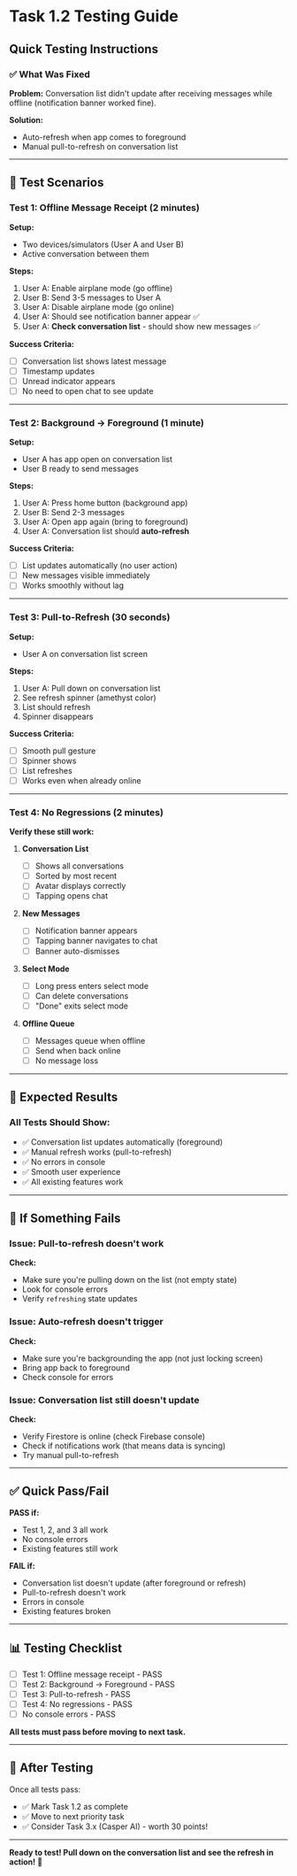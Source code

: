 # Task 1.2 Testing Guide

## Quick Testing Instructions

### ✅ What Was Fixed

**Problem:** Conversation list didn't update after receiving messages while offline (notification banner worked fine).

**Solution:**

- Auto-refresh when app comes to foreground
- Manual pull-to-refresh on conversation list

---

## 🧪 Test Scenarios

### **Test 1: Offline Message Receipt** (2 minutes)

**Setup:**

- Two devices/simulators (User A and User B)
- Active conversation between them

**Steps:**

1. User A: Enable airplane mode (go offline)
2. User B: Send 3-5 messages to User A
3. User A: Disable airplane mode (go online)
4. User A: Should see notification banner appear ✅
5. User A: **Check conversation list** - should show new messages ✅

**Success Criteria:**

- [ ] Conversation list shows latest message
- [ ] Timestamp updates
- [ ] Unread indicator appears
- [ ] No need to open chat to see update

---

### **Test 2: Background → Foreground** (1 minute)

**Setup:**

- User A has app open on conversation list
- User B ready to send messages

**Steps:**

1. User A: Press home button (background app)
2. User B: Send 2-3 messages
3. User A: Open app again (bring to foreground)
4. User A: Conversation list should **auto-refresh**

**Success Criteria:**

- [ ] List updates automatically (no user action)
- [ ] New messages visible immediately
- [ ] Works smoothly without lag

---

### **Test 3: Pull-to-Refresh** (30 seconds)

**Setup:**

- User A on conversation list screen

**Steps:**

1. User A: Pull down on conversation list
2. See refresh spinner (amethyst color)
3. List should refresh
4. Spinner disappears

**Success Criteria:**

- [ ] Smooth pull gesture
- [ ] Spinner shows
- [ ] List refreshes
- [ ] Works even when already online

---

### **Test 4: No Regressions** (2 minutes)

**Verify these still work:**

1. **Conversation List**

   - [ ] Shows all conversations
   - [ ] Sorted by most recent
   - [ ] Avatar displays correctly
   - [ ] Tapping opens chat

2. **New Messages**

   - [ ] Notification banner appears
   - [ ] Tapping banner navigates to chat
   - [ ] Banner auto-dismisses

3. **Select Mode**

   - [ ] Long press enters select mode
   - [ ] Can delete conversations
   - [ ] "Done" exits select mode

4. **Offline Queue**
   - [ ] Messages queue when offline
   - [ ] Send when back online
   - [ ] No message loss

---

## 🎯 Expected Results

### All Tests Should Show:

- ✅ Conversation list updates automatically (foreground)
- ✅ Manual refresh works (pull-to-refresh)
- ✅ No errors in console
- ✅ Smooth user experience
- ✅ All existing features work

---

## 🐛 If Something Fails

### Issue: Pull-to-refresh doesn't work

**Check:**

- Make sure you're pulling down on the list (not empty state)
- Look for console errors
- Verify `refreshing` state updates

### Issue: Auto-refresh doesn't trigger

**Check:**

- Make sure you're backgrounding the app (not just locking screen)
- Bring app back to foreground
- Check console for errors

### Issue: Conversation list still doesn't update

**Check:**

- Verify Firestore is online (check Firebase console)
- Check if notifications work (that means data is syncing)
- Try manual pull-to-refresh

---

## ✅ Quick Pass/Fail

**PASS if:**

- Test 1, 2, and 3 all work
- No console errors
- Existing features still work

**FAIL if:**

- Conversation list doesn't update (after foreground or refresh)
- Pull-to-refresh doesn't work
- Errors in console
- Existing features broken

---

## 📊 Testing Checklist

- [ ] Test 1: Offline message receipt - PASS
- [ ] Test 2: Background → Foreground - PASS
- [ ] Test 3: Pull-to-refresh - PASS
- [ ] Test 4: No regressions - PASS
- [ ] No console errors - PASS

**All tests must pass before moving to next task.**

---

## 🚀 After Testing

Once all tests pass:

- ✅ Mark Task 1.2 as complete
- ✅ Move to next priority task
- ✅ Consider Task 3.x (Casper AI) - worth 30 points!

---

**Ready to test! Pull down on the conversation list and see the refresh in action! 🎉**
